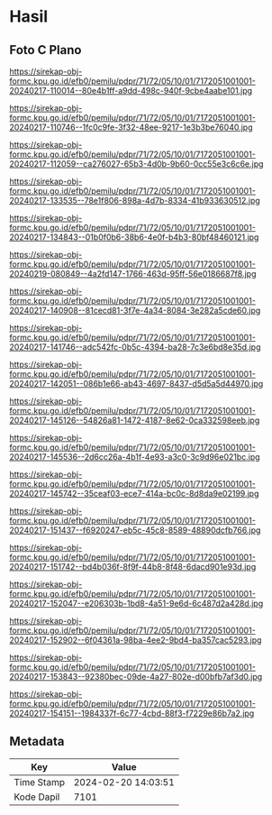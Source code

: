 # Hasil

## Foto C Plano

https://sirekap-obj-formc.kpu.go.id/efb0/pemilu/pdpr/71/72/05/10/01/7172051001001-20240217-110014--80e4b1ff-a9dd-498c-940f-9cbe4aabe101.jpg

https://sirekap-obj-formc.kpu.go.id/efb0/pemilu/pdpr/71/72/05/10/01/7172051001001-20240217-110746--1fc0c9fe-3f32-48ee-9217-1e3b3be76040.jpg

https://sirekap-obj-formc.kpu.go.id/efb0/pemilu/pdpr/71/72/05/10/01/7172051001001-20240217-112059--ca276027-65b3-4d0b-9b60-0cc55e3c6c6e.jpg

https://sirekap-obj-formc.kpu.go.id/efb0/pemilu/pdpr/71/72/05/10/01/7172051001001-20240217-133535--78e1f806-898a-4d7b-8334-41b933630512.jpg

https://sirekap-obj-formc.kpu.go.id/efb0/pemilu/pdpr/71/72/05/10/01/7172051001001-20240217-134843--01b0f0b6-38b6-4e0f-b4b3-80bf48460121.jpg

https://sirekap-obj-formc.kpu.go.id/efb0/pemilu/pdpr/71/72/05/10/01/7172051001001-20240219-080849--4a2fd147-1766-463d-95ff-56e0186687f8.jpg

https://sirekap-obj-formc.kpu.go.id/efb0/pemilu/pdpr/71/72/05/10/01/7172051001001-20240217-140908--81cecd81-3f7e-4a34-8084-3e282a5cde60.jpg

https://sirekap-obj-formc.kpu.go.id/efb0/pemilu/pdpr/71/72/05/10/01/7172051001001-20240217-141746--adc542fc-0b5c-4394-ba28-7c3e6bd8e35d.jpg

https://sirekap-obj-formc.kpu.go.id/efb0/pemilu/pdpr/71/72/05/10/01/7172051001001-20240217-142051--086b1e66-ab43-4697-8437-d5d5a5d44970.jpg

https://sirekap-obj-formc.kpu.go.id/efb0/pemilu/pdpr/71/72/05/10/01/7172051001001-20240217-145126--54826a81-1472-4187-8e62-0ca332598eeb.jpg

https://sirekap-obj-formc.kpu.go.id/efb0/pemilu/pdpr/71/72/05/10/01/7172051001001-20240217-145536--2d6cc26a-4b1f-4e93-a3c0-3c9d96e021bc.jpg

https://sirekap-obj-formc.kpu.go.id/efb0/pemilu/pdpr/71/72/05/10/01/7172051001001-20240217-145742--35ceaf03-ece7-414a-bc0c-8d8da9e02199.jpg

https://sirekap-obj-formc.kpu.go.id/efb0/pemilu/pdpr/71/72/05/10/01/7172051001001-20240217-151437--f6920247-eb5c-45c8-8589-48890dcfb766.jpg

https://sirekap-obj-formc.kpu.go.id/efb0/pemilu/pdpr/71/72/05/10/01/7172051001001-20240217-151742--bd4b036f-8f9f-44b8-8f48-6dacd901e93d.jpg

https://sirekap-obj-formc.kpu.go.id/efb0/pemilu/pdpr/71/72/05/10/01/7172051001001-20240217-152047--e206303b-1bd8-4a51-9e6d-6c487d2a428d.jpg

https://sirekap-obj-formc.kpu.go.id/efb0/pemilu/pdpr/71/72/05/10/01/7172051001001-20240217-152902--6f04361a-98ba-4ee2-9bd4-ba357cac5293.jpg

https://sirekap-obj-formc.kpu.go.id/efb0/pemilu/pdpr/71/72/05/10/01/7172051001001-20240217-153843--92380bec-09de-4a27-802e-d00bfb7af3d0.jpg

https://sirekap-obj-formc.kpu.go.id/efb0/pemilu/pdpr/71/72/05/10/01/7172051001001-20240217-154151--1984337f-6c77-4cbd-88f3-f7229e86b7a2.jpg


## Metadata

| Key        | Value               |
| ---------- | ------------------- |
| Time Stamp | 2024-02-20 14:03:51 |
| Kode Dapil | 7101                |



